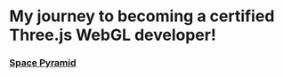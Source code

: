 # My journey to becoming a certified Three.js WebGL developer!
### [Space Pyramid](https://bejewelled-cactus-d214e5.netlify.app/)
